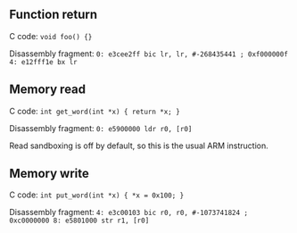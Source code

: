 ## Function return

C code: `void foo() {}
`

Disassembly fragment: `0: e3cee2ff bic lr, lr, #-268435441 ; 0xf000000f 4:
e12fff1e bx lr
`

## Memory read

C code: `int get_word(int *x) { return *x; }
`

Disassembly fragment: `0: e5900000 ldr r0, [r0]
`

Read sandboxing is off by default, so this is the usual ARM instruction.

## Memory write

C code: `int put_word(int *x) { *x = 0x100; }
`

Disassembly fragment: `4: e3c00103 bic r0, r0, #-1073741824 ; 0xc0000000 8:
e5801000 str r1, [r0]
`
